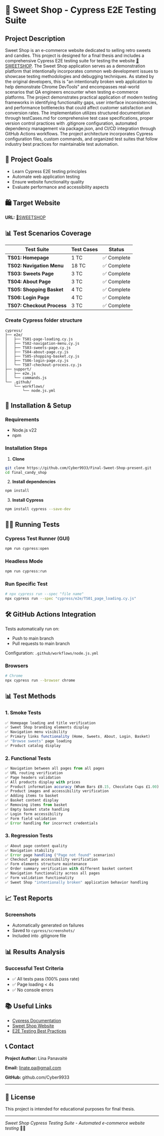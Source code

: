 # 🍭 Sweet Shop - Cypress E2E Testing Suite

## Project Description

Sweet Shop is an e-commerce website dedicated to selling retro sweets and candies. This project is designed for a final thesis and includes a comprehensive Cypress E2E testing suite for testing the website [🍬SWEETSHOP](#https://sweetshop.netlify.app/).
The Sweet Shop application serves as a demonstration platform that intentionally incorporates common web development issues to showcase testing methodologies and debugging techniques. As stated by the original developers, this is "an intentionally broken web application to help demonstrate Chrome DevTools" and encompasses real-world scenarios that QA engineers encounter when testing e-commerce platforms.
The project demonstrates practical application of modern testing frameworks in identifying functionality gaps, user interface inconsistencies, and performance bottlenecks that could affect customer satisfaction and conversion rates.
The implementation utilizes structured documentation through testCases.md for comprehensive test case specifications, proper version control practices with .gitignore configuration, automated dependency management via package.json, and CI/CD integration through GitHub Actions workflows. The project architecture incorporates Cypress configuration files, custom commands, and organized test suites that follow industry best practices for maintainable test automation.



## 🎯 Project Goals

- Learn Cypress E2E testing principles
- Automate web application testing
- Ensure website functionality quality
- Evaluate performance and accessibility aspects

## 🛍️ Target Website

**URL:** [🍬SWEETSHOP](#https://sweetshop.netlify.app/)

## 📊 **Test Scenarios Coverage**

| Test Suite | Test Cases | Status |
|------------|------------|--------|
| **TS01: Homepage** | 1 TC | ✅ Complete |
| **TS02: Navigation Menu** | 18 TC | ✅ Complete |
| **TS03: Sweets Page** | 3 TC | ✅ Complete |
| **TS04: About Page** | 3 TC | ✅ Complete |
| **TS05: Shopping Basket** | 4 TC | ✅ Complete |
| **TS06: Login Page** | 4 TC | ✅ Complete |
| **TS07: Checkout Process** | 3 TC | ✅ Complete |



### Create Cypress folder structure
```
cypress/
├── e2e/
│   ├── TS01-page-loading.cy.js
│   ├── TS02-navigation-menu.cy.js  
│   ├── TS03-sweets-page.cy.js
│   ├── TS04-about-page.cy.js
│   ├── TS05-shopping-basket.cy.js
│   ├── TS06-login-page.cy.js
│   └── TS07-checkout-process.cy.js
├── support/
│   ├── e2e.js
│   └── commands.js
└── .github/
    └── workflows/
        └── node.js.yml

```
## 🚀 Installation & Setup

### Requirements
- Node.js v22
- npm 

### Installation Steps
1. **Clone**
```bash
git clone https://github.com/Cyber9933/Final-Sweet-Shop-present.git
cd final_candy_shop
```

2. **Install dependencies**

```bash
npm install
```

3. **Install Cypress**
```bash
npm install cypress --save-dev
```




## 🏃‍♂️ Running Tests

### Cypress Test Runner (GUI)
```bash
npm run cypress:open
```

### Headless Mode 
```bash
npm run cypress:run
```

### Run Specific Test
```bash
# npx cypress run --spec "file name"
npx cypress run --spec "cypress/e2e/TS01_page_loading.cy.js"

```

## 🛠️ **GitHub Actions Integration**

Tests automatically run on:
- Push to main branch
- Pull requests to main branch


Configuration: `.github/workflows/node.js.yml`

### Browsers
```bash
# Chrome
npx cypress run --browser chrome

```

## 📊 Test Methods

### 1. Smoke Tests
```javascript
✅ Homepage loading and title verification
✅ Sweet Shop branding elements display
✅ Navigation menu visibility
✅ Primary links functionality (Home, Sweets, About, Login, Basket)
✅ "Browse sweets" page loading
✅ Product catalog display
```

### 2. Functional Tests
```javascript
✅ Navigation between all pages from all pages
✅ URL routing verification
✅ Page headers validation
✅ All products display with prices
✅ Product information accuracy (Wham Bars £0.15, Chocolate Cups £1.00)
✅ Product images and accessibility verification
✅ Adding items to basket
✅ Basket content display
✅ Removing items from basket
✅ Empty basket state handling
✅ Login form accessibility
✅ Form field validation
✅ Error handling for incorrect credentials

```

### 3. Regression Tests
```javascript
✅ About page content quality
✅ Navigation stability
✅ Error page handling ("Page not found" scenarios)
✅ Checkout page accessibility verification
✅ Form elements structure maintenance
✅ Order summary verification with different basket content
✅ Navigation functionality across all pages
✅ Form validation functionality
✅ Sweet Shop "intentionally broken" application behavior handling

```


## 📈 Test Reports


### Screenshots
- Automatically generated on failures
- Saved to `cypress/screenshots/` 
- Included into .gitignore file



## 📊 Results Analysis

### Successful Test Criteria
- ✅ All tests pass (100% pass rate)
- ✅ Page loading < 4s
- ✅ No console errors


## 📚 Useful Links

- [Cypress Documentation](https://docs.cypress.io/)
- [Sweet Shop Website](https://sweetshop.netlify.app/)
- [E2E Testing Best Practices](https://docs.cypress.io/guides/references/best-practices)


## 📞 Contact

**Project Author:** Lina Panavaitė

**Email:** linate.pa@gmail.com

**GitHub:** github.com/Cyber9933

---

## 📄 License

This project is intended for educational purposes for final thesis.

---

*Sweet Shop Cypress Testing Suite - Automated e-commerce website testing* 🍭✨